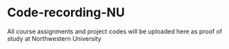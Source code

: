 # Code-recording-NU
All course assignments and project codes will be uploaded here as proof of study at Northwestern University 
